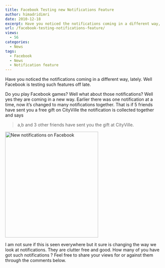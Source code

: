 ```yaml
---
title: Facebook Testing new Notifications Feature
author: himadridimri
date: 2010-12-18
excerpt: Have you noticed the notifications coming in a different way, lately. Well Facebook is testing such features off late.
url: /facebook-testing-notifications-feature/
views:
  - 56
categories:
  - News
tags:
  - Facebook
  - News
  - Notification feature
---
```

Have you noticed the notifications coming in a different way, lately. Well Facebook is testing such features off late.

Do you play Facebook games? Well what about those notifications? Well yes they are coming in a new way. Earlier there was one notification at a time, now it&#8217;s changed to many notifications together. That is if 5 friends have sent you a free gift on CityVille the notification is collected together and says

> a,b and 3 other friends have sent you the gift at CityVille.

<a href="http://fbknol.com/facebook-testing-notifications-feature/new-notifications-on-facebook/" onclick="_gaq.push(['_trackEvent', 'outbound-article', 'http://fbknol.com/facebook-testing-notifications-feature/new-notifications-on-facebook/', '']);" rel="attachment wp-att-4551"><img class="alignnone size-full wp-image-4551" src="http://cdn.devilsworkshop.org/files/2010/12/New-notifications-on-Facebook.png" alt="New notifications on Facebook" width="300" height="341" /></a>

I am not sure if this is seen everywhere but it sure is changing the way we look at notifications. They are clutter free and good. How many of you have got such notifications ? Feel free to share your views for or against them through the comments below.
